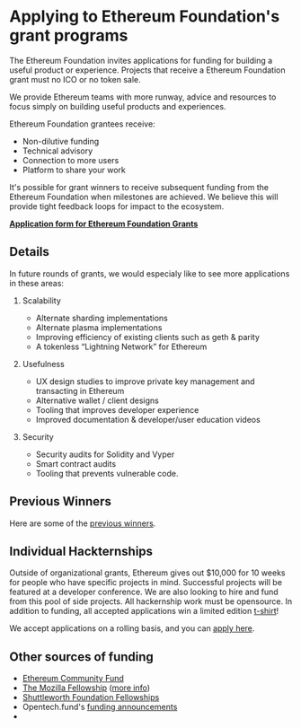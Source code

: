 # Applying to Ethereum Foundation's grant programs

The Ethereum Foundation invites applications for funding for building a useful product or experience.  Projects that receive a Ethereum Foundation grant must no ICO or no token sale.

We provide Ethereum teams with more runway, advice and resources to focus simply on building useful products and experiences.


Ethereum Foundation grantees receive:
* Non-dilutive funding
* Technical advisory
* Connection to more users
* Platform to share your work


It's possible for grant winners to receive subsequent funding from the Ethereum Foundation when milestones are achieved. We believe this will provide tight feedback loops for impact to the ecosystem.


**[Application form for Ethereum Foundation Grants](https://docs.google.com/forms/d/1_Fi0UmsdYefkRmWZg12QJOQgQoEajAJPvJw1tRI9N0c/viewform?edit_requested=true)**


## Details

In future rounds of grants, we would especialy like to see more applications in these areas:

1. Scalability
   * Alternate sharding implementations
   * Alternate plasma implementations
   * Improving efficiency of existing clients such as geth & parity
   * A tokenless “Lightning Network” for Ethereum

2. Usefulness
   * UX design studies to improve private key management and transacting in Ethereum
   * Alternative wallet / client designs
   * Tooling that improves developer experience
   * Improved documentation & developer/user education videos

3. Security
   * Security audits for Solidity and Vyper
   * Smart contract audits
   * Tooling that prevents vulnerable code.

## Previous Winners

Here are some of the [previous winners](https://blog.ethereum.org/2018/03/07/announcing-beneficiaries-ethereum-foundation-grants/).


## Individual Hackternships

Outside of organizational grants, Ethereum gives out $10,000 for 10 weeks for people who have specific projects in mind.   Successful projects will be featured at a developer conference.  We are also looking to hire and fund from this pool of side projects.  All hackernship work must be opensource.
In addition to funding, all accepted applications win a limited edition [t-shirt](https://swag.ethereum.org)!

We accept applications on a rolling basis, and you can [apply here](https://docs.google.com/forms/d/1_Fi0UmsdYefkRmWZg12QJOQgQoEajAJPvJw1tRI9N0c/viewform?edit_requested=true).



## Other sources of funding
* [Ethereum Community Fund](https://ecf.network/)
* [The Mozilla Fellowship](https://foundation.mozilla.org/fellowships/apply/) ([more info](https://blog.mozilla.org/blog/2018/03/21/seeking-fellows-better-internet-apply/))
* [Shuttleworth Foundation Fellowships](https://www.shuttleworthfoundation.org/)
* Opentech.fund's [funding announcements](https://groups.google.com/a/opentechfund.org/forum/#!forum/otf-announce/join)
* 
